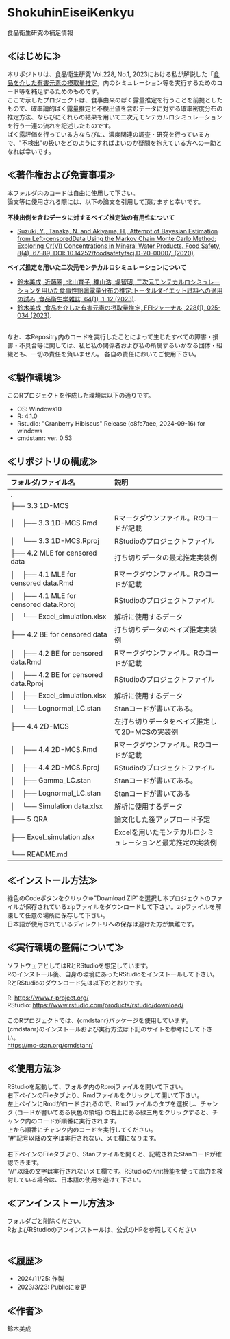 # ShokuhinEiseiKenkyu
食品衛生研究の補足情報 
<br>
## ≪はじめに≫
本リポジトリは、食品衛生研究 Vol.228, No.1, 2023における私が解説した「[食品を介した有害元素の摂取量推定](https://www.jstage.jst.go.jp/article/ffij/228/1/228_025/_article/-char/ja/)」内のシミュレーション等を実行するためのコード等を補足するためのものです。<br>
ここで示したプロジェクトは、食事由来のばく露量推定を行うことを前提としたもので、確率論的ばく露量推定と不検出値を含むデータに対する確率密度分布の推定方法、ならびにそれらの結果を用いて二次元モンテカルロシミュレーションを行う一連の流れを記述したものです。<br>
ばく露評価を行っている方ならびに、濃度関連の調査・研究を行っている方で、"不検出"の扱いをどのようにすればよいのか疑問を抱えている方への一助となれば幸いです。

## ≪著作権および免責事項≫
本フォルダ内のコードは自由に使用して下さい。<br>
論文等に使用される際には、以下の論文を引用して頂けますと幸いです。<br>
<br>
**不検出例を含むデータに対するベイズ推定法の有用性について**<br>
* [Suzuki, Y., Tanaka, N. and Akiyama, H., Attempt of Bayesian Estimation from Left-censoredData Using the Markov Chain Monte Carlo Method: Exploring Cr(VI) Concentrations in Mineral  Water Products. Food Safety, 8(4), 67-89, DOI: 10.14252/foodsafetyfscj.D-20-00007, (2020)](https://www.jstage.jst.go.jp/article/foodsafetyfscj/8/4/8_D-20-00007/_article).<br>

**ベイズ推定を用いた二次元モンテカルロシミュレーションについて**<br>
* [鈴木美成, 近藤翠, 北山育子, 穐山浩, 堤智昭, 二次元モンテカルロシミュレーションを用いた食事性鉛曝露量分布の推定:トータルダイエット試料への適用の試み, 食品衛生学雑誌, 64(1), 1-12 (2023)](https://www.jstage.jst.go.jp/article/shokueishi/64/1/64_1/_article/-char/ja).<br>
* [鈴木美成, 食品を介した有害元素の摂取量推定, FFIジャーナル, 228(1), 025-034 (2023)](https://www.jstage.jst.go.jp/article/ffij/228/1/228_025/_article/-char/ja/).
<br>
なお、本Repositry内のコードを実行したことによって生じたすべての障害・損害・不具合等に関しては、私と私の関係者および私の所属するいかなる団体・組織とも、一切の責任を負いません。
各自の責任においてご使用下さい。<br>

## ≪製作環境≫
このRプロジェクトを作成した環境は以下の通りです。
* OS: Windows10
* R: 4.1.0
* Rstudio: "Cranberry Hibiscus" Release (c8fc7aee, 2024-09-16) for windows
* cmdstanr: ver. 0.53

## ≪リポジトリの構成≫
| フォルダ/ファイル名 | 説明 |
| :-- | :-- | 
| . |    |  |
| ├── 3.3 1D-MCS |    | 1D-MCSの実装例 |
| │ <code>&nbsp;</code> ├──  3.3 1D-MCS.Rmd   | Rマークダウンファイル。Rのコードが記載 |
| │ <code>&nbsp;</code> └── 3.3 1D-MCS.Rproj | RStudioのプロジェクトファイル |
| ├── 4.2 MLE for censored data | 打ち切りデータの最尤推定実装例 |
| │ <code>&nbsp;</code> ├── 4.1 MLE for censored data.Rmd | Rマークダウンファイル。Rのコードが記載 |
| │ <code>&nbsp;</code> ├── 4.1 MLE for censored data.Rproj | RStudioのプロジェクトファイル |
| │ <code>&nbsp;</code> └── Excel_simulation.xlsx | 解析に使用するデータ |
| ├── 4.2 BE for censored data | 打ち切りデータのベイズ推定実装例 |
| │ <code>&nbsp;</code> ├── 4.2 BE for censored data.Rmd | Rマークダウンファイル。Rのコードが記載 |
| │ <code>&nbsp;</code> ├── 4.2 BE for censored data.Rproj | RStudioのプロジェクトファイル |
| │ <code>&nbsp;</code> ├── Excel_simulation.xlsx | 解析に使用するデータ |
| │ <code>&nbsp;</code> └── Lognormal_LC.stan | Stanコードが書いてある。|
| ├── 4.4 2D-MCS | 左打ち切りデータをベイズ推定して2D-MCSの実装例 |
| │ <code>&nbsp;</code> ├── 4.4 2D-MCS.Rmd | Rマークダウンファイル。Rのコードが記載 |
| │ <code>&nbsp;</code> ├── 4.4 2D-MCS.Rproj | RStudioのプロジェクトファイル |
| │ <code>&nbsp;</code> ├── Gamma_LC.stan | Stanコードが書いてある。|
| │ <code>&nbsp;</code> ├── Lognormal_LC.stan | Stanコードが書いてある|
| │ <code>&nbsp;</code> └── Simulation data.xlsx | 解析に使用するデータ|
| ├── 5 QRA | 論文化した後アップロード予定 |
| ├── Excel_simulation.xlsx | Excelを用いたモンテカルロシミュレーションと最尤推定の実装例 |
| └── README.md|  |


## ≪インストール方法≫
緑色のCodeボタンをクリック⇒"Download ZIP"を選択し本プロジェクトのファイルが保存されているzipファイルをダウンロードして下さい。zipファイルを解凍して任意の場所に保存して下さい。<br>
日本語が使用されているディレクトリへの保存は避けた方が無難です。<br>

## ≪実行環境の整備について≫
ソフトウェアとしてはRとRStudioを想定しています。<br>
Rのインストール後、自身の環境にあったRStudioをインストールして下さい。<br>
RとRStudioのダウンロード先は以下のとおりです。<br>
<br>
R: <https://www.r-project.org/><br>
RStudio: <https://www.rstudio.com/products/rstudio/download/><br>
<br>
このRプロジェクトでは、{cmdstanr}パッケージを使用しています。<br>
{cmdstanr}のインストールおよび実行方法は下記のサイトを参考にして下さい。<br>
<https://mc-stan.org/cmdstanr/><br>

## ≪使用方法≫
RStudioを起動して、フォルダ内のRprojファイルを開いて下さい。<br>
右下ペインのFileタブより、Rmdファイルをクリックして開いて下さい。<br>
左上ペインにRmdがロードされるので、Rmdファイルのタブを選択し、チャンク (コードが書いてある灰色の領域) の右上にある緑三角をクリックすると、チャンク内のコードが順番に実行されます。<br>
上から順番にチャンク内のコードを実行してください。<br>
"#"記号以降の文字は実行されない、メモ欄になります。<br>
<br>
右下ペインのFileタブより、Stanファイルを開くと、記載されたStanコードが確認できます。<br>
"//"以降の文字は実行されないメモ欄です。RStudioのKnit機能を使って出力を検討している場合は、日本語の使用を避けて下さい。<br>

## ≪アンインストール方法≫
フォルダごと削除ください。<br>
RおよびRStudioのアンインストールは、公式のHPを参照してください<br>
<br>
## ≪履歴≫
* 2024/11/25: 作製
* 2023/3/23: Publicに変更

## ≪作者≫
鈴木美成<br>
<br>
